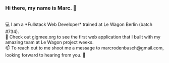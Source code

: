 ### Hi there, my name is Marc. 👋 <br>
<br>
💻 I am a *Fullstack Web Developer* trained at Le Wagon Berlin (batch #734). <br>
🎸 Check out gigmee.org to see the first web application that I built with my amazing team at Le Wagon project weeks. <br>
📫 To reach out to me shoot me a message to marcrodenbusch@gmail.com, looking forward to hearing from you. 🤗 <br>
